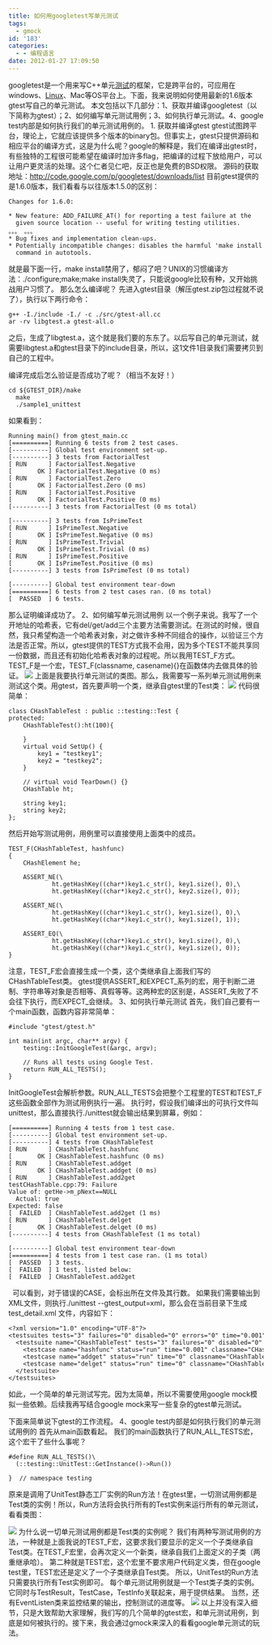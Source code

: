 ```yaml
---
title: 如何用googletest写单元测试
tags:
  - gmock
id: '183'
categories:
  - - 编程语言
date: 2012-01-27 17:09:50
---
```


googletest是一个用来写C++单元[测试](http://lib.csdn.net/base/softwaretest "软件测试知识库")的框架，它是跨平台的，可应用在windows、[Linux](http://lib.csdn.net/base/linux "Linux知识库")、Mac等OS平台上。下面，我来说明如何使用最新的1.6版本gtest写自己的单元测试。 本文包括以下几部分：1、获取并编译googletest（以下简称为gtest）；2、如何编写单元测试用例；3、如何执行单元测试。4、google test内部是如何执行我们的单元测试用例的。 1. 获取并编译gtest gtest试图跨平台，理论上，它就应该提供多个版本的binary包。但事实上，gtest只提供源码和相应平台的编译方式，这是为什么呢？google的解释是，我们在编译出gtest时，有些独特的工程很可能希望在编译时加许多flag，把编译的过程下放给用户，可以让用户更灵活的处理。这个仁者见仁吧，反正也是免费的BSD权限。 源码的获取地址：http://code.google.com/p/googletest/downloads/list 目前gtest提供的是1.6.0版本，我们看看与以往版本1.5.0的区别：
<!-- more -->
```
Changes for 1.6.0:  
  
* New feature: ADD_FAILURE_AT() for reporting a test failure at the  
  given source location -- useful for writing testing utilities.  
。。。 。。。  
* Bug fixes and implementation clean-ups.  
* Potentially incompatible changes: disables the harmful 'make install'  
  command in autotools.  
```

就是最下面一行，make install禁用了，郁闷了吧？UNIX的习惯编译方法：./configure;make;make install失灵了，只能说google比较有种，又开始挑战用户习惯了。 那么怎么编译呢？ 先进入gtest目录（解压gtest.zip包过程就不说了），执行以下两行命令：

```
g++ -I./include -I./ -c ./src/gtest-all.cc  
ar -rv libgtest.a gtest-all.o  
```

之后，生成了libgtest.a，这个就是我们要的东东了。以后写自己的单元测试，就需要libgtest.a和gtest目录下的include目录，所以，这1文件1目录我们需要拷贝到自己的工程中。

编译完成后怎么验证是否成功了呢？（相当不友好！）

```
cd ${GTEST_DIR}/make  
  make  
  ./sample1_unittest  
```

如果看到：

```
Running main() from gtest_main.cc  
[==========] Running 6 tests from 2 test cases.  
[----------] Global test environment set-up.  
[----------] 3 tests from FactorialTest  
[ RUN      ] FactorialTest.Negative  
[       OK ] FactorialTest.Negative (0 ms)  
[ RUN      ] FactorialTest.Zero  
[       OK ] FactorialTest.Zero (0 ms)  
[ RUN      ] FactorialTest.Positive  
[       OK ] FactorialTest.Positive (0 ms)  
[----------] 3 tests from FactorialTest (0 ms total)  
  
[----------] 3 tests from IsPrimeTest  
[ RUN      ] IsPrimeTest.Negative  
[       OK ] IsPrimeTest.Negative (0 ms)  
[ RUN      ] IsPrimeTest.Trivial  
[       OK ] IsPrimeTest.Trivial (0 ms)  
[ RUN      ] IsPrimeTest.Positive  
[       OK ] IsPrimeTest.Positive (0 ms)  
[----------] 3 tests from IsPrimeTest (0 ms total)  
  
[----------] Global test environment tear-down  
[==========] 6 tests from 2 test cases ran. (0 ms total)  
[  PASSED  ] 6 tests.  
```

那么证明编译成功了。 2、如何编写单元测试用例 以一个例子来说。我写了一个开地址的哈希表，它有del/get/add三个主要方法需要测试。在测试的时候，很自然，我只希望构造一个哈希表对象，对之做许多种不同组合的操作，以验证三个方法是否正常。所以，gtest提供的TEST方式我不会用，因为多个TEST不能共享同一份数据，而且还有初始化哈希表对象的过程呢。所以我用TEST\_F方式。TEST\_F是一个宏，TEST\_F(classname, casename){}在函数体内去做具体的验证。 ![](http://www.taohui.pub/wp-content/uploads/2012/01/0_13315201124mU9-1-1.png) 上面是我要执行单元测试的类图。那么，我需要写一系列单元测试用例来测试这个类。用gtest，首先要声明一个类，继承自gtest里的Test类： ![](http://hi.csdn.net/attachment/201203/12/0_1331520119c35j.gif) 代码很简单：

```
class CHashTableTest : public ::testing::Test {  
protected:  
    CHashTableTest():ht(100){  
  
    }  
    virtual void SetUp() {  
        key1 = "testkey1";  
        key2 = "testkey2";  
    }  
  
    // virtual void TearDown() {}  
    CHashTable ht;  
  
    string key1;  
    string key2;  
};  
```

然后开始写测试用例，用例里可以直接使用上面类中的成员。

```
TEST_F(CHashTableTest, hashfunc)  
{  
    CHashElement he;  
  
    ASSERT_NE(\  
            ht.getHashKey((char*)key1.c_str(), key1.size(), 0),\  
            ht.getHashKey((char*)key2.c_str(), key2.size(), 0));  
  
    ASSERT_NE(\  
            ht.getHashKey((char*)key1.c_str(), key1.size(), 0),\  
            ht.getHashKey((char*)key1.c_str(), key1.size(), 1));  
  
    ASSERT_EQ(\  
            ht.getHashKey((char*)key1.c_str(), key1.size(), 0),\  
            ht.getHashKey((char*)key1.c_str(), key1.size(), 0));  
}  
```

注意，TEST\_F宏会直接生成一个类，这个类继承自上面我们写的CHashTableTest类。 gtest提供ASSERT\_和EXPECT\_系列的宏，用于判断二进制、字符串等对象是否相等、真假等等。这两种宏的区别是，ASSERT\_失败了不会往下执行，而EXPECT\_会继续。 3、如何执行单元测试 首先，我们自己要有一个main函数，函数内容非常简单：

```
#include "gtest/gtest.h"  
  
int main(int argc, char** argv) {  
    testing::InitGoogleTest(&argc, argv);  
  
    // Runs all tests using Google Test.  
    return RUN_ALL_TESTS();  
}  
```

InitGoogleTest会解析参数。RUN\_ALL\_TESTS会把整个工程里的TEST和TEST\_F这些函数全部作为测试用例执行一遍。 执行时，假设我们编译出的可执行文件叫unittest，那么直接执行./unittest就会输出结果到屏幕，例如：

```
[==========] Running 4 tests from 1 test case.  
[----------] Global test environment set-up.  
[----------] 4 tests from CHashTableTest  
[ RUN      ] CHashTableTest.hashfunc  
[       OK ] CHashTableTest.hashfunc (0 ms)  
[ RUN      ] CHashTableTest.addget  
[       OK ] CHashTableTest.addget (0 ms)  
[ RUN      ] CHashTableTest.add2get  
testCHashTable.cpp:79: Failure  
Value of: getHe->m_pNext==NULL  
  Actual: true  
Expected: false  
[  FAILED  ] CHashTableTest.add2get (1 ms)  
[ RUN      ] CHashTableTest.delget  
[       OK ] CHashTableTest.delget (0 ms)  
[----------] 4 tests from CHashTableTest (1 ms total)  
  
[----------] Global test environment tear-down  
[==========] 4 tests from 1 test case ran. (1 ms total)  
[  PASSED  ] 3 tests.  
[  FAILED  ] 1 test, listed below:  
[  FAILED  ] CHashTableTest.add2get  
```

  可以看到，对于错误的CASE，会标出所在文件及其行数。 如果我们需要输出到XML文件，则执行./unittest --gtest\_output=xml，那么会在当前目录下生成test\_detail.xml 文件，内容如下：

```
<?xml version="1.0" encoding="UTF-8"?>  
<testsuites tests="3" failures="0" disabled="0" errors="0" time="0.001" name="AllTests">  
  <testsuite name="CHashTableTest" tests="3" failures="0" disabled="0" errors="0" time="0.001">  
    <testcase name="hashfunc" status="run" time="0.001" classname="CHashTableTest" />  
    <testcase name="addget" status="run" time="0" classname="CHashTableTest" />  
    <testcase name="delget" status="run" time="0" classname="CHashTableTest" />  
  </testsuite>  
</testsuites>  
```

如此，一个简单的单元测试写完。因为太简单，所以不需要使用google mock模拟一些依赖。后续我再写结合google mock来写一些复杂的gtest单元测试。

下面来简单说下gtest的工作流程。 4、google test内部是如何执行我们的单元测试用例的 首先从main函数看起。 我们的main函数执行了RUN\_ALL\_TESTS宏，这个宏干了些什么事呢？

```
#define RUN_ALL_TESTS()\  
  (::testing::UnitTest::GetInstance()->Run())  
  
}  // namespace testing  
```

原来是调用了UnitTest静态工厂实例的Run方法！在gtest里，一切测试用例都是Test类的实例！所以，Run方法将会执行所有的Test实例来运行所有的单元测试，看看类图：

![](http://hi.csdn.net/attachment/201203/12/0_1331520133w5HW.gif) 为什么说一切单元测试用例都是Test类的实例呢？ 我们有两种写测试用例的方法，一种就是上面我说的TEST\_F宏，这要求我们要显示的定义一个子类继承自Test类。在TEST\_F宏里，会再次定义一个新类，继承自我们上面定义的子类（两重继承哈）。 第二种就是TEST宏，这个宏里不要求用户代码定义类，但在google test里，TEST宏还是定义了一个子类继承自Test类。 所以，UnitTest的Run方法只需要执行所有Test实例即可。 每个单元测试用例就是一个Test类子类的实例。它同时与TestResult，TestCase，TestInfo关联起来，用于提供结果。 当然，还有EventListen类来监控结果的输出，控制测试的进度等。 ![](http://hi.csdn.net/attachment/201203/12/0_1331520698FBFC.gif) 以上并没有深入细节，只是大致帮助大家理解，我们写的几个简单的gtest宏，和单元测试用例，到底是如何被执行的。接下来，我会通过gmock来深入的看看google单元测试的玩法。